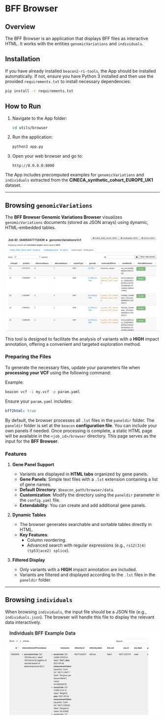 # BFF Browser

## Overview  
The BFF Browser is an application that displays BFF files as interactive HTML. It works with the entities `genomicVariations` and `individuals`.

## Installation  
If you have already installed `beacon2-ri-tools`, the App should be installed automatically. If not, ensure you have Python 3 installed and then use the provided `requirements.txt` to install necessary dependencies:

```bash
pip install -r requirements.txt
```

## How to Run  
1. Navigate to the App folder:
    ```bash
    cd utils/browser
    ```
2. Run the application:
    ```bash
    python3 app.py
    ```
3. Open your web browser and go to:
    ```
    http://0.0.0.0:8000
    ```

The App includes precomputed examples for `genomicVariations` and `individuals` extracted from the **CINECA_synthetic_cohort_EUROPE_UK1** dataset.

---

## Browsing `genomicVariations`

The **BFF Browser Genomic Variations Browser** visualizes `genomicVariations` documents (stored as JSON arrays) using dynamic, HTML-embedded tables.

![BFF Genomic Variations Browser](static/images/snapshot-BFF-genomic-variations-browser.png)

This tool is designed to facilitate the analysis of variants with a **HIGH** impact annotation, offering a convenient and targeted exploration method.

### Preparing the Files  
To generate the necessary files, update your parameters file when **processing your VCF** using the following command:

Example:

```bash
beacon vcf -i my.vcf -p param.yaml
```

Ensure your `param.yaml` includes:

```yaml
bff2html: true
```

By default, the browser processes all `.lst` files in the `paneldir` folder. The `paneldir` folder is set at the `beacon` **configuration file**. You can include your own panels if needed. Once processing is complete, a static HTML page will be available in the `<job_id>/browser` directory. This page serves as the input for the **BFF Browser**.

### Features  

1. **Gene Panel Support**  
   - Variants are displayed in **HTML tabs** organized by gene panels.
   - **Gene Panels**: Simple text files with a `.lst` extension containing a list of gene names.
   - **Default Directory**: `$beacon_path/browser/data`.
   - **Customization**: Modify the directory using the `paneldir` parameter in the `config.yaml` file.
   - **Extendability**: You can create and add additional gene panels.

2. **Dynamic Tables**  
   - The browser generates searchable and sortable tables directly in HTML.
   - **Key Features**:
     - Column reordering.
     - Advanced search with regular expressions (e.g., `rs12(3|4) (tp53|ace2) splice`).

3. **Filtered Display**
   - Only variants with a **HIGH** impact annotation are included.
   - Variants are filtered and displayed according to the `.lst` files in the `paneldir` folder.

---

## Browsing `individuals`

When browsing `individuals`, the input file should be a JSON file (e.g., `individuals.json`). The browser will handle this file to display the relevant data interactively.

![BFF Individuals Browser](static/images/snapshot-BFF-individuals-browser.png)

